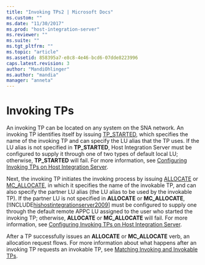 ```yaml
---
title: "Invoking TPs2 | Microsoft Docs"
ms.custom: ""
ms.date: "11/30/2017"
ms.prod: "host-integration-server"
ms.reviewer: ""
ms.suite: ""
ms.tgt_pltfrm: ""
ms.topic: "article"
ms.assetid: 858395a7-e8c8-4e46-bcd6-07dde8223996
caps.latest.revision: 3
author: "MandiOhlinger"
ms.author: "mandia"
manager: "anneta"
---
```

# Invoking TPs
An invoking TP can be located on any system on the SNA network. An invoking TP identifies itself by issuing [TP_STARTED](./tp-started2.md), which specifies the name of the invoking TP and can specify the LU alias that the TP uses. If the LU alias is not specified in **TP_STARTED**, Host Integration Server must be configured to supply it through one of two types of default local LU; otherwise, **TP_STARTED** will fail. For more information, see [Configuring Invoking TPs on Host Integration Server](../core/configuring-invoking-tps-on-host-integration-server2.md).  
  
 Next, the invoking TP initiates the invoking process by issuing [ALLOCATE](./allocate2.md) or [MC_ALLOCATE](./mc-allocate2.md), in which it specifies the name of the invokable TP, and can also specify the partner LU alias (the LU alias to be used by the invokable TP). If the partner LU is not specified in **ALLOCATE** or **MC_ALLOCATE**, [!INCLUDE[hishostintegrationserver2009](../includes/hishostintegrationserver2009-md.md)] must be configured to supply one through the default remote APPC LU assigned to the user who started the invoking TP; otherwise, **ALLOCATE** or **MC_ALLOCATE** will fail. For more information, see [Configuring Invoking TPs on Host Integration Server](../core/configuring-invoking-tps-on-host-integration-server2.md).  
  
 After a TP successfully issues an **ALLOCATE** or **MC_ALLOCATE** verb, an allocation request flows. For more information about what happens after an invoking TP requests an invokable TP, see [Matching Invoking and Invokable TPs](../core/matching-invoking-and-invokable-tps1.md).
